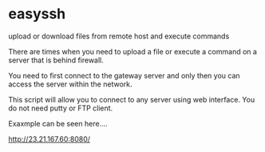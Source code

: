 # easyssh
upload or download files from remote host and execute commands

There are times when you need to upload a file or execute a command on a server that is behind firewall. 

You need to first connect to the gateway server and only then you can access the server within the network.

This script will allow you to connect to any server using web interface. You do not need putty or FTP client.

Exaxmple can be seen here....

http://23.21.167.60:8080/
